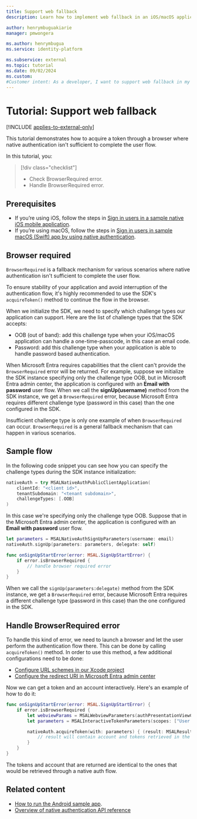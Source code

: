 ```yaml
---
title: Support web fallback
description: Learn how to implement web fallback in an iOS/macOS application by using native authentication to ensure stability in authentication flow.

author: henrymbuguakiarie
manager: pmwongera

ms.author: henrymbugua
ms.service: identity-platform

ms.subservice: external
ms.topic: tutorial
ms.date: 09/02/2024
ms.custom:
#Customer intent: As a developer, I want to support web fallback in my iOS/macOS app's native authentication flow so that I can ensure stability of my app's authentication flow.
---
```


# Tutorial: Support web fallback 

[!INCLUDE [applies-to-external-only](../external-id/includes/applies-to-external-only.md)]

This tutorial demonstrates how to acquire a token through a browser where native authentication isn't sufficient to complete the user flow. 

In this tutorial, you:

> [!div class="checklist"]
>
> - Check BrowserRequired error. 
> - Handle BrowserRequired error. 

## Prerequisites

- If you’re using iOS, follow the steps in [Sign in users in a sample native iOS mobile application](quickstart-native-authentication-ios-sign-in.md).
- If you’re using macOS, follow the steps in [Sign in users in sample macOS (Swift) app by using native authentication](quickstart-native-authentication-macos-sign-in.md).

## Browser required 

`BrowserRequired` is a fallback mechanism for various scenarios where native authentication isn't sufficient to complete the user flow. 

To ensure stability of your application and avoid interruption of the authentication flow, it's highly recommended to use the SDK's `acquireToken()` method to continue the flow in the browser. 

When we initialize the SDK, we need to specify which challenge types our application can support. Here are the list of challenge types that the SDK accepts: 

- OOB (out of band): add this challenge type when your iOS/macOS application can handle a one-time-passcode, in this case an email code. 
- Password: add this challenge type when your application is able to handle password based authentication. 

When Microsoft Entra requires capabilities that the client can't provide the `BrowserRequired` error will be returned. For example, suppose we initialize the SDK instance specifying only the challenge type OOB, but in Microsoft Entra admin center, the application is configured with an **Email with password** user flow. When we call the **signUp(username)** method from the SDK instance, we get a `BrowserRequired` error, because Microsoft Entra requires different challenge type (password in this case) than the one configured in the SDK. 

Insufficient challenge type is only one example of when `BrowserRequired` can occur. `BrowserRequired` is a general fallback mechanism that can happen in various scenarios. 

## Sample flow 
 
In the following code snippet you can see how you can specify the challenge types during the SDK instance initialization: 

```swift
nativeAuth = try MSALNativeAuthPublicClientApplication(
    clientId: "<client id>",
    tenantSubdomain: "<tenant subdomain>",
    challengeTypes: [.OOB]
)
```

In this case we're specifying only the challenge type OOB. Suppose that in the Microsoft Entra admin center, the application is configured with an **Email with password** user flow. 

```swift
let parameters = MSALNativeAuthSignUpParameters(username: email)
nativeAuth.signUp(parameters: parameters, delegate: self)

func onSignUpStartError(error: MSAL.SignUpStartError) {
    if error.isBrowserRequired {
        // handle browser required error
    }
}
```

When we call the `signUp(parameters:delegate)` method from the SDK instance, we get a `BrowserRequired` error, because Microsoft Entra requires a different challenge type (password in this case) than the one configured in the SDK. 

## Handle BrowserRequired error 

To handle this kind of error, we need to launch a browser and let the user perform the authentication flow there. This can be done by calling `acquireToken()` method. In order to use this method, a few additional configurations need to be done: 

- [Configure URL schemes in our Xcode project](tutorial-mobile-app-ios-swift-prepare-app.md?pivots=workforce#for-ios-only-configure-url-schemes)
- [Configure the redirect URI in Microsoft Entra admin center](tutorial-mobile-app-ios-swift-prepare-tenant.md#add-a-platform-redirect-url)

Now we can get a token and an account interactively. Here's an example of how to do it: 

```swift
func onSignUpStartError(error: MSAL.SignUpStartError) {
    if error.isBrowserRequired {
        let webviewParams = MSALWebviewParameters(authPresentationViewController: self)
        let parameters = MSALInteractiveTokenParameters(scopes: ["User.Read"], webviewParameters: webviewParams)

        nativeAuth.acquireToken(with: parameters) { (result: MSALResult?, error: Error?) in
            // result will contain account and tokens retrieved in the browser
        }
    }
}
```

The tokens and account that are returned are identical to the ones that would be retrieved through a native auth flow. 

## Related content

- [How to run the Android sample app](quickstart-native-authentication-android-sign-in.md).
- [Overview of native authentication API reference](reference-native-authentication-api.md?bc=/entra/external-id/customers/breadcrumb/toc.json&toc=/entra/external-id/customers/toc.json) 
